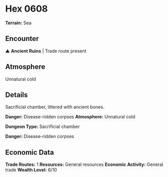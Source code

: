 # Hex 0608

**Terrain:** Sea

## Encounter
▲ **Ancient Ruins** | Trade route present

## Atmosphere
Unnatural cold

## Details
Sacrificial chamber, littered with ancient bones.

**Danger:** Disease-ridden corpses
**Atmosphere:** Unnatural cold



**Dungeon Type:** Sacrificial chamber

**Danger:** Disease-ridden corpses

## Economic Data
**Trade Routes:** 1
**Resources:** General resources
**Economic Activity:** General trade
**Wealth Level:** 6/10
